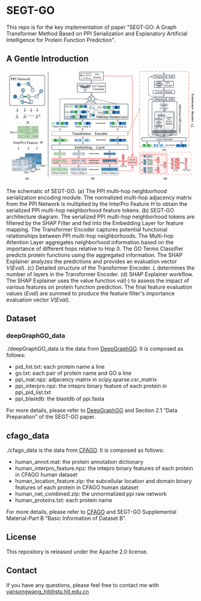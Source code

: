 # SEGT-GO

This repo is for the key implementation of paper "SEGT-GO: A Graph Transformer Method Based on PPI Serialization and Explanatory Artificial Intelligence for Protein Function Prediction".

## A Gentle Introduction

![](image/model_architecture.jpg)

The schematic of SEGT-GO. (a) The PPI multi-hop neighborhood serialization encoding module. The normalized multi-hop adjacency matrix from the PPI Network is multiplied by the InterPro Feature $H$ to obtain the serialized PPI multi-hop neighborhood feature tokens. (b) SEGT-GO architecture diagram. The serialized PPI multi-hop neighborhood tokens are filtered by the SHAP Filter and fed into the Embedding Layer for feature mapping. The Transformer Encoder captures potential functional relationships between PPI multi-hop neighborhoods. The Multi-hop Attention Layer aggregates neighborhood information based on the importance of different hops relative to Hop 0. The GO Terms Classifier predicts protein functions using the aggregated information. The SHAP Explainer analyzes the predictions and provides an evaluation vector $V(Eval)$. (c) Detailed structure of the Transformer Encoder. $L$ determines the number of layers in the Transformer Encoder. (d) SHAP Explainer workflow. The SHAP Explainer uses the value function $val(\cdot)$ to assess the impact of various features on protein function prediction. The final feature evaluation values ($Eval$) are summed to produce the feature filter's importance evaluation vector $V(Eval)$.

## Dataset

### deepGraphGO_data

./deepGraphGO_data is the data from [DeepGraphGO](https://github.com/yourh/DeepGraphGO). It is composed as follows:

- pid_list.txt: each protein name a line
- go.txt: each pair of protein name and GO a line
- ppi_mat.npz: adjacency matrix in scipy.sparse.csr_matrix
- ppi_interpro.npz: the intepro binary feature of each protein in ppi_pid_list.txt
- ppi_blastdb: the blastdb of ppi.fasta

For more details, please refer to [DeepGraphGO](https://github.com/yourh/DeepGraphGO) and Section 2.1 “Data Preparation” of the SEGT-GO paper.

## cfago_data

./cfago_data is the data from [CFAGO](https://academic.oup.com/bioinformatics/article-pdf/39/3/btad123/49598190/btad123.pdf). It is composed as follows:

- human_annot.mat: the protein annotation dictionary
- human_interpro_feature.npz: the intepro binary features of each protein in CFAGO human dataset
- human_location_feature.zip: the subcellular location and domain binary features of each protein in CFAGO human dataset
- human_net_combined.zip: the unnormalized ppi raw network
- human_proteins.txt: each protein name

For more details, please refer to [CFAGO](https://academic.oup.com/bioinformatics/article-pdf/39/3/btad123/49598190/btad123.pdf) and SEGT-GO Supplemental Material-Part B “Basic Information of Dataset B”.

## License

This repository is released under the Apache 2.0 license.

## Contact

If you have any questions, please feel free to contact me with [yansongwang_hit@stu.hit.edu.cn](mailto:yansongwang_hit@stu.hit.edu.cn)